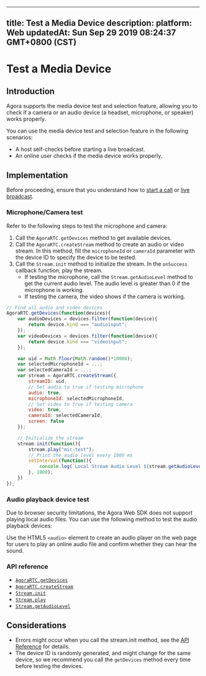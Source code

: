 
---
title: Test a Media Device
description: 
platform: Web
updatedAt: Sun Sep 29 2019 08:24:37 GMT+0800 (CST)
---
# Test a Media Device
## Introduction

Agora supports the media device test and selection feature, allowing you to check if a camera or an audio device (a headset, microphone, or speaker) works properly.

You can use the media device test and selection feature in the following scenarios:

- A host self-checks before starting a live broadcast.
- An online user checks if the media device works properly.

## Implementation

Before proceeding, ensure that you understand how to [start a call](../../en/Interactive%20Broadcast/start_call_web.md) or [live broadcast](../../en/Interactive%20Broadcast/start_live_web.md).

### Microphone/Camera test

Refer to the following steps to test the microphone and camera:

1. Call the `AgoraRTC.getDevices` method to get available devices.
2. Call the `AgoraRTC.createStream` method to create an audio or video stream. In this method, fill the `microphoneId` or `cameraId` parameter with the device ID to specify the device to be tested.
3. Call the `Stream.init` method to initialize the stream. In the `onSuccess` callback function, play the stream.
   - If testing the microphone, call the `Stream.getAudioLevel` method to get the current audio level. The audio level is greater than 0 if the microphone is working.
   - If testing the camera, the video shows if the camera is working.

```javascript
// Find all audio and video devices
AgoraRTC.getDevices(function(devices){
    var audioDevices = devices.filter(function(device){
        return device.kind === "audioinput";
    });
    var videoDevices = devices.filter(function(device){
        return device.kind === "videoinput";
    });

    var uid = Math.floor(Math.random()*10000);
    var selectedMicrophoneId = ...;
    var selectedCameraId = ...;
    var stream = AgoraRTC.createStream({
        streamID: uid,
        // Set audio to true if testing microphone
        audio: true,
        microphoneId: selectedMicrophoneId,
        // Set video to true if testing camera
        video: true,
        cameraId: selectedCameraId,
        screen: false
    });

    // Initialize the stream
    stream.init(function(){
        stream.play("mic-test");
        // Print the audio level every 1000 ms
        setInterval(function(){
            console.log(`Local Stream Audio Level ${stream.getAudioLevel()}`);
        }, 1000);
    })
});
```

### Audio playback device test

Due to browser security limitations, the Agora Web SDK does not support playing local audio files. You can use the following method to test the audio playback devices:

Use the HTML5 `<audio>` element to create an audio player on the web page for users to play an online audio file and confirm whether they can hear the sound.

### API reference

- [`AgoraRTC.getDevices`](https://docs.agora.io/en/Interactive%20Broadcast/API%20Reference/web/globals.html#getdevices)
- [`AgoraRTC.createStream`](https://docs.agora.io/en/Interactive%20Broadcast/API%20Reference/web/globals.html#createstream)
- [`Stream.init`](https://docs.agora.io/en/Interactive%20Broadcast/API%20Reference/web/interfaces/agorartc.stream.html#init)
- [`Stream.play`](https://docs.agora.io/en/Interactive%20Broadcast/API%20Reference/web/interfaces/agorartc.stream.html#play)
- [`Stream.getAudioLevel`](https://docs.agora.io/en/Interactive%20Broadcast/API%20Reference/web/interfaces/agorartc.stream.html#getaudiolevel)

## Considerations

- Errors might occur when you call the stream.init method, see the [API Reference](https://docs.agora.io/en/Interactive%20Broadcast/API%20Reference/web/interfaces/agorartc.stream.html#init) for details.
- The device ID is randomly generated, and might change for the same device, so we recommend you call the `getDevices` method every time before testing the devices.
